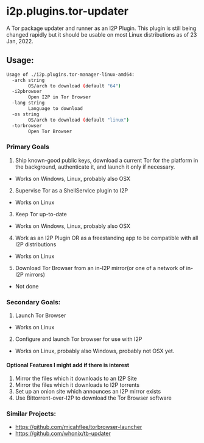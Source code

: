 # i2p.plugins.tor-updater

A Tor package updater and runner as an I2P Plugin. This plugin is
still being changed rapidly but it should be usable on most Linux
distributions as of 23 Jan, 2022.

Usage:
------

```sh
Usage of ./i2p.plugins.tor-manager-linux-amd64:
  -arch string
    	OS/arch to download (default "64")
  -i2pbrowser
    	Open I2P in Tor Browser
  -lang string
    	Language to download
  -os string
    	OS/arch to download (default "linux")
  -torbrowser
    	Open Tor Browser
```

### Primary Goals


1. Ship known-good public keys, download a current Tor for the platform in the background, authenticate it, and launch it only if necessary.
 - Works on Windows, Linux, probably also OSX
2. Supervise Tor as a ShellService plugin to I2P
 - Works on Linux
3. Keep Tor up-to-date
 - Works on Windows, Linux, probably also OSX
4. Work as an I2P Plugin OR as a freestanding app to be compatible with all I2P distributions
 - Works on Linux
5. Download Tor Browser from an in-I2P mirror(or one of a network of in-I2P mirrors)
 - Not done

### Secondary Goals:

1. Launch Tor Browser
 - Works on Linux
2. Configure and launch Tor browser for use with I2P
 - Works on Linux, probably also Windows, probably not OSX yet.

#### Optional Features I might add if there is interest

1. Mirror the files which it downloads to an I2P Site
2. Mirror the files which it downloads to I2P torrents
3. Set up an onion site which announces an I2P mirror exists
4. Use Bittorrent-over-I2P to download the Tor Browser software

### Similar Projects:

- https://github.com/micahflee/torbrowser-launcher
- https://github.com/whonix/tb-updater
